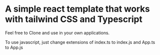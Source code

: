 # A simple react template that works with tailwind CSS and Typescript

Feel free to Clone and use in your own applications.

To use javascript, just change extensions of index.ts to index.js and App.ts to App.js
